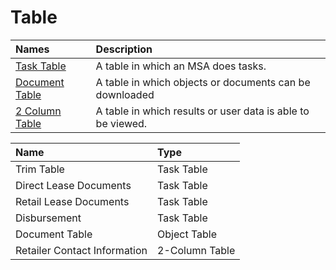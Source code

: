 # Table

| Names | Description |
| :--- | :--- |
| [Task Table](task-table.md) | A table in which an MSA does tasks.  |
| [Document Table](../../templates/table-templates/object-table-templates/archive.md) | A table in which objects or documents can be downloaded |
| [2 Column Table](contact-table/) | A table in which results or user data is able to be viewed. |

| Name | Type |
| :--- | :--- |
| Trim Table | Task Table |
| Direct Lease Documents | Task Table |
| Retail Lease Documents | Task Table |
| Disbursement | Task Table |
| Document Table | Object Table |
| Retailer Contact Information | 2-Column Table |

### 





